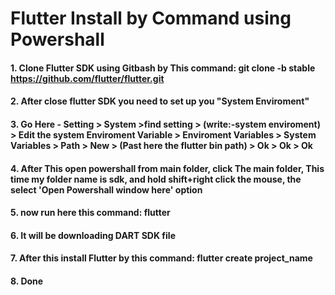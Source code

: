 # Flutter Install by Command using Powershall

#### 1. Clone Flutter SDK using Gitbash by This command: git clone -b stable https://github.com/flutter/flutter.git

#### 2. After close flutter SDK you need to set up you "System Enviroment"

#### 3. Go Here - Setting > System >find setting > (write:-system enviroment) > Edit the system Enviroment Variable >  Enviroment Variables > System Variables > Path > New > (Past here the flutter bin path) > Ok  > Ok > Ok

#### 4. After This open powershall from main folder, click The main folder, This time my folder name is sdk, and hold shift+right click the mouse, the select 'Open Powershall window here' option

#### 5. now run here this command: flutter

#### 6. It will be downloading DART SDK file

#### 7. After this install Flutter by this command: flutter create project_name

#### 8. Done











